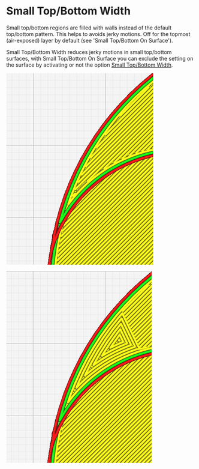 Small Top/Bottom Width
====
Small top/bottom regions are filled with walls instead of the default top/bottom pattern. This helps to avoids jerky motions. Off for the topmost (air-exposed) layer by default (see 'Small Top/Bottom On Surface').

Small Top/Bottom Width reduces jerky motions in small top/bottom surfaces, with Small Top/Bottom On Surface you can exclude the setting on the surface by activating or not the option [Small Top/Bottom Width](small_skin_on_surface.md).

![small top/bottom width off](../images/small_top_bottom_width_off.png)

![small top/bottom width off](../images/small_top_bottom_width_on.png)